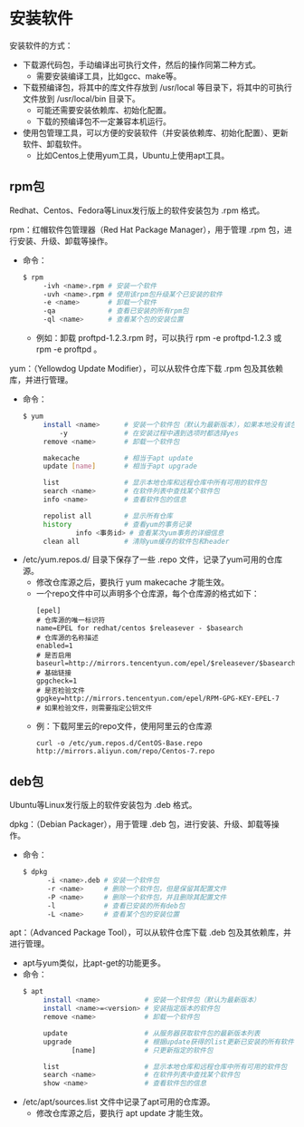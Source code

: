 # 安装软件

安装软件的方式：
- 下载源代码包，手动编译出可执行文件，然后的操作同第二种方式。
  - 需要安装编译工具，比如gcc、make等。
- 下载预编译包，将其中的库文件存放到 /usr/local 等目录下，将其中的可执行文件放到 /usr/local/bin 目录下。
  - 可能还需要安装依赖库、初始化配置。
  - 下载的预编译包不一定兼容本机运行。
- 使用包管理工具，可以方便的安装软件（并安装依赖库、初始化配置）、更新软件、卸载软件。
  - 比如Centos上使用yum工具，Ubuntu上使用apt工具。

## rpm包

Redhat、Centos、Fedora等Linux发行版上的软件安装包为 .rpm 格式。

rpm：红帽软件包管理器（Red Hat Package Manager），用于管理 .rpm 包，进行安装、升级、卸载等操作。
- 命令：
    ```sh
    $ rpm
         -ivh <name>.rpm # 安装一个软件
         -uvh <name>.rpm # 使用该rpm包升级某个已安装的软件
         -e <name>       # 卸载一个软件
         -qa             # 查看已安装的所有rpm包
         -ql <name>      # 查看某个包的安装位置
    ```
    - 例如：卸载 proftpd-1.2.3.rpm 时，可以执行 rpm -e proftpd-1.2.3 或 rpm -e proftpd 。

yum：（Yellowdog Update Modifier），可以从软件仓库下载 .rpm 包及其依赖库，并进行管理。
- 命令：
    ```sh
    $ yum
         install <name>      # 安装一个软件包（默认为最新版本），如果本地没有该包就从软件仓库下载
             -y              # 在安装过程中遇到选项时都选择yes
         remove <name>       # 卸载一个软件包

         makecache           # 相当于apt update
         update [name]       # 相当于apt upgrade

         list                # 显示本地仓库和远程仓库中所有可用的软件包
         search <name>       # 在软件列表中查找某个软件包
         info <name>         # 查看软件包的信息

         repolist all        # 显示所有仓库
         history             # 查看yum的事务记录
                 info <事务id> # 查看某次yum事务的详细信息
         clean all           # 清除yum缓存的软件包和header
    ```
- /etc/yum.repos.d/ 目录下保存了一些 .repo 文件，记录了yum可用的仓库源。
  - 修改仓库源之后，要执行 yum makecache 才能生效。
  - 一个repo文件中可以声明多个仓库源，每个仓库源的格式如下：
    ```
    [epel]                                                            # 仓库源的唯一标识符
    name=EPEL for redhat/centos $releasever - $basearch               # 仓库源的名称描述
    enabled=1                                                         # 是否启用
    baseurl=http://mirrors.tencentyun.com/epel/$releasever/$basearch/ # 基础链接
    gpgcheck=1                                                        # 是否检验文件
    gpgkey=http://mirrors.tencentyun.com/epel/RPM-GPG-KEY-EPEL-7      # 如果检验文件，则需要指定公钥文件
    ```
  - 例：下载阿里云的repo文件，使用阿里云的仓库源
    ```
    curl -o /etc/yum.repos.d/CentOS-Base.repo http://mirrors.aliyun.com/repo/Centos-7.repo
    ```

## deb包

Ubuntu等Linux发行版上的软件安装包为 .deb 格式。

dpkg：（Debian Packager），用于管理 .deb 包，进行安装、升级、卸载等操作。
- 命令：
    ```sh
    $ dpkg
          -i <name>.deb # 安装一个软件包
          -r <name>     # 删除一个软件包，但是保留其配置文件
          -P <name>     # 删除一个软件包，并且删除其配置文件
          -l            # 查看已安装的所有deb包
          -L <name>     # 查看某个包的安装位置
    ```

apt：（Advanced Package Tool），可以从软件仓库下载 .deb 包及其依赖库，并进行管理。
- apt与yum类似，比apt-get的功能更多。
- 命令：
    ```sh
    $ apt
         install <name>           # 安装一个软件包（默认为最新版本）
         install <name>=<version> # 安装指定版本的软件包
         remove <name>            # 卸载一个软件包

         update                   # 从服务器获取软件包的最新版本列表
         upgrade                  # 根据update获得的list更新已安装的所有软件包
                [name]            # 只更新指定的软件包

         list                     # 显示本地仓库和远程仓库中所有可用的软件包
         search <name>            # 在软件列表中查找某个软件包
         show <name>              # 查看软件包的信息
    ```
- /etc/apt/sources.list 文件中记录了apt可用的仓库源。
  - 修改仓库源之后，要执行 apt update 才能生效。
